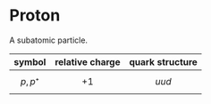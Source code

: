 # Proton
A subatomic particle.


| symbol | relative charge | quark structure |
| ------ | --------------- | --------------- |
|     $$p, p⁺$$   |          $$+1 $$      |          $$uud$$       |
